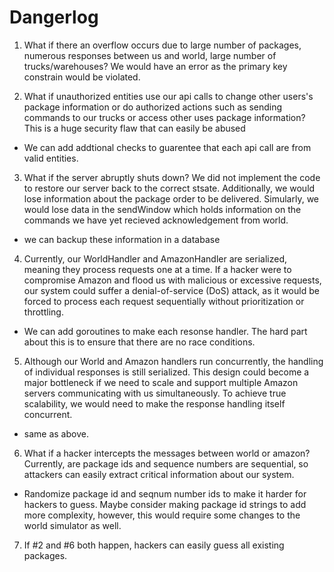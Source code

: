 # Dangerlog
1. What if there an overflow occurs due to large number of packages, numerous responses between us and world, large number of trucks/warehouses? We would have an error as the primary key constrain would be violated.

2. What if unauthorized entities use our api calls to change other users's package information or do authorized actions such as sending commands to our trucks or access other uses package information? This is a huge security flaw that can easily be abused
- We can add addtional checks to guarentee that each api call are from valid entities.

3. What if the server abruptly shuts down? We did not implement the code to restore our server back to the correct stsate. Additionally, we would lose information about the package order to be delivered. Simularly, we would lose data in the sendWindow which holds information on the commands we have yet recieved acknowledgement from world.
- we can backup these information in a database

4. Currently, our WorldHandler and AmazonHandler are serialized, meaning they process requests one at a time. If a hacker were to compromise Amazon and flood us with malicious or excessive requests, our system could suffer a denial-of-service (DoS) attack, as it would be forced to process each request sequentially without prioritization or throttling.
- We can add goroutines to make each resonse handler. The hard part about this is to ensure that there are no race conditions.

5. Although our World and Amazon handlers run concurrently, the handling of individual responses is still serialized. This design could become a major bottleneck if we need to scale and support multiple Amazon servers communicating with us simultaneously. To achieve true scalability, we would need to make the response handling itself concurrent.
- same as above.

6. What if a hacker intercepts the messages between world or amazon? Currently, are package ids and sequence numbers are sequential, so attackers can easily extract critical information about our system.
- Randomize package id and seqnum number ids to make it harder for hackers to guess. Maybe consider making package id strings to add more complexity, however, this would require some changes to the world simulator as well.

7. If #2 and #6 both happen, hackers can easily guess all existing packages.



